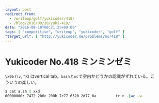 ```yaml
---
layout: post
redirect_from:
  - /writeup/golf/yukicoder/418/
  - /blog/2016/09/10/yuki-418/
date: "2016-09-10T00:21:25+09:00"
tags: [ "competitive", "writeup", "yukicoder", "golf" ]
"target_url": [ "http://yukicoder.me/problems/no/418" ]
---
```


# Yukicoder No.418 ミンミンゼミ

`\x0b` (`\v`, `^K`) はvertical tab。`bash`と`wc`で空白かどうかの認識がずれている。こういうの楽しい。

``` sh
$ cat a.sh | xxd
00000000: 7472 206e 200b 7c77 6320 2d77 0a         tr n .|wc -w.
```
